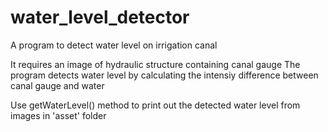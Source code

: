 # water_level_detector
A program to detect water level on irrigation canal

It requires an image of hydraulic structure containing canal gauge
The program detects water level by calculating the intensiy difference between canal gauge and water

Use getWaterLevel() method to print out the detected water level from images in 'asset' folder
